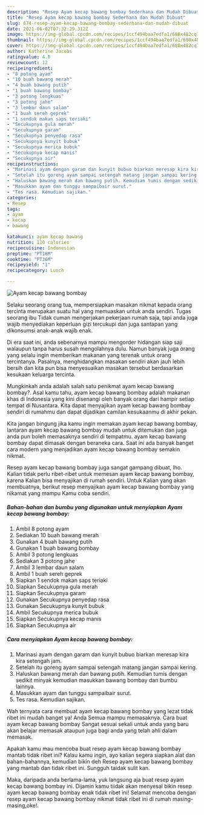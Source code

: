 ```yaml
---
description: "Resep Ayam kecap bawang bombay Sederhana dan Mudah Dibuat"
title: "Resep Ayam kecap bawang bombay Sederhana dan Mudah Dibuat"
slug: 674-resep-ayam-kecap-bawang-bombay-sederhana-dan-mudah-dibuat
date: 2021-06-02T07:32:29.312Z
image: https://img-global.cpcdn.com/recipes/1ccf494baa7edfa1/680x482cq70/ayam-kecap-bawang-bombay-foto-resep-utama.jpg
thumbnail: https://img-global.cpcdn.com/recipes/1ccf494baa7edfa1/680x482cq70/ayam-kecap-bawang-bombay-foto-resep-utama.jpg
cover: https://img-global.cpcdn.com/recipes/1ccf494baa7edfa1/680x482cq70/ayam-kecap-bawang-bombay-foto-resep-utama.jpg
author: Katherine Jacobs
ratingvalue: 4.8
reviewcount: 12
recipeingredient:
- "8 potong ayam"
- "10 buah bawang merah"
- "4 buah bawang putih"
- "1 buah bawang bombay"
- "3 potong lengkuas"
- "3 potong jahe"
- "3 lembar daun salam"
- "1 buah sereh geprek"
- "1 sendok makan saps teriaki"
- "Secukupnya gula merah"
- "Secukupnya garam"
- "Secukupnya penyedap rasa"
- "Secukupnya kunyit bubuk"
- "Secukupnya merica bubuk"
- "Secukupnya kecap manis"
- "Secukupnya air"
recipeinstructions:
- "Marinasi ayam dengan garam dan kunyit bubuo biarkan meresap kira kira setengah jam."
- "Setelah itu goreng ayam sampai setengah matang jangan sampai kering."
- "Haluskan bawang merah dan bawang putih. Kemudian tumis dengan sedikit minyak kemudian masukkan bawang bombay dan bumbu lainnya."
- "Masukkan ayam dan tunggu sampaibair surut."
- "Tes rasa. Kemudian sajikan."
categories:
- Resep
tags:
- ayam
- kecap
- bawang

katakunci: ayam kecap bawang 
nutrition: 110 calories
recipecuisine: Indonesian
preptime: "PT16M"
cooktime: "PT36M"
recipeyield: "1"
recipecategory: Lunch

---
```



![Ayam kecap bawang bombay](https://img-global.cpcdn.com/recipes/1ccf494baa7edfa1/680x482cq70/ayam-kecap-bawang-bombay-foto-resep-utama.jpg)

Selaku seorang orang tua, mempersiapkan masakan nikmat kepada orang tercinta merupakan suatu hal yang memuaskan untuk anda sendiri. Tugas seorang ibu Tidak cuman mengerjakan pekerjaan rumah saja, tapi anda juga wajib menyediakan keperluan gizi tercukupi dan juga santapan yang dikonsumsi anak-anak wajib enak.

Di era  saat ini, anda sebenarnya mampu mengorder hidangan siap saji walaupun tanpa harus susah mengolahnya dulu. Namun banyak juga orang yang selalu ingin memberikan makanan yang terenak untuk orang tercintanya. Pasalnya, menghidangkan masakan sendiri akan jauh lebih bersih dan kita pun bisa menyesuaikan masakan tersebut berdasarkan kesukaan keluarga tercinta. 



Mungkinkah anda adalah salah satu penikmat ayam kecap bawang bombay?. Asal kamu tahu, ayam kecap bawang bombay adalah makanan khas di Indonesia yang kini disenangi oleh banyak orang dari hampir setiap tempat di Nusantara. Kita dapat menyajikan ayam kecap bawang bombay sendiri di rumahmu dan dapat dijadikan camilan kesukaanmu di akhir pekan.

Kita jangan bingung jika kamu ingin memakan ayam kecap bawang bombay, lantaran ayam kecap bawang bombay mudah untuk ditemukan dan juga anda pun boleh memasaknya sendiri di tempatmu. ayam kecap bawang bombay dapat dimasak dengan beraneka cara. Saat ini ada banyak banget cara modern yang menjadikan ayam kecap bawang bombay semakin nikmat.

Resep ayam kecap bawang bombay juga sangat gampang dibuat, lho. Kalian tidak perlu ribet-ribet untuk memesan ayam kecap bawang bombay, karena Kalian bisa menyajikan di rumah sendiri. Untuk Kalian yang akan membuatnya, berikut resep menyajikan ayam kecap bawang bombay yang nikamat yang mampu Kamu coba sendiri.

<!--inarticleads1-->

##### Bahan-bahan dan bumbu yang digunakan untuk menyiapkan Ayam kecap bawang bombay:

1. Ambil 8 potong ayam
1. Sediakan 10 buah bawang merah
1. Gunakan 4 buah bawang putih
1. Gunakan 1 buah bawang bombay
1. Ambil 3 potong lengkuas
1. Sediakan 3 potong jahe
1. Ambil 3 lembar daun salam
1. Ambil 1 buah sereh geprek
1. Siapkan 1 sendok makan saps teriaki
1. Siapkan Secukupnya gula merah
1. Siapkan Secukupnya garam
1. Gunakan Secukupnya penyedap rasa
1. Gunakan Secukupnya kunyit bubuk
1. Ambil Secukupnya merica bubuk
1. Siapkan Secukupnya kecap manis
1. Siapkan Secukupnya air




<!--inarticleads2-->

##### Cara menyiapkan Ayam kecap bawang bombay:

1. Marinasi ayam dengan garam dan kunyit bubuo biarkan meresap kira kira setengah jam.
1. Setelah itu goreng ayam sampai setengah matang jangan sampai kering.
1. Haluskan bawang merah dan bawang putih. Kemudian tumis dengan sedikit minyak kemudian masukkan bawang bombay dan bumbu lainnya.
1. Masukkan ayam dan tunggu sampaibair surut.
1. Tes rasa. Kemudian sajikan.




Wah ternyata cara membuat ayam kecap bawang bombay yang lezat tidak ribet ini mudah banget ya! Anda Semua mampu memasaknya. Cara buat ayam kecap bawang bombay Sangat sesuai sekali untuk anda yang baru akan belajar memasak ataupun juga bagi anda yang telah ahli dalam memasak.

Apakah kamu mau mencoba buat resep ayam kecap bawang bombay mantab tidak ribet ini? Kalau kamu ingin, ayo kalian segera siapkan alat dan bahan-bahannya, kemudian bikin deh Resep ayam kecap bawang bombay yang mantab dan tidak ribet ini. Sungguh taidak sulit kan. 

Maka, daripada anda berlama-lama, yuk langsung aja buat resep ayam kecap bawang bombay ini. Dijamin kamu tiidak akan menyesal bikin resep ayam kecap bawang bombay enak tidak ribet ini! Selamat mencoba dengan resep ayam kecap bawang bombay nikmat tidak ribet ini di rumah masing-masing,oke!.

